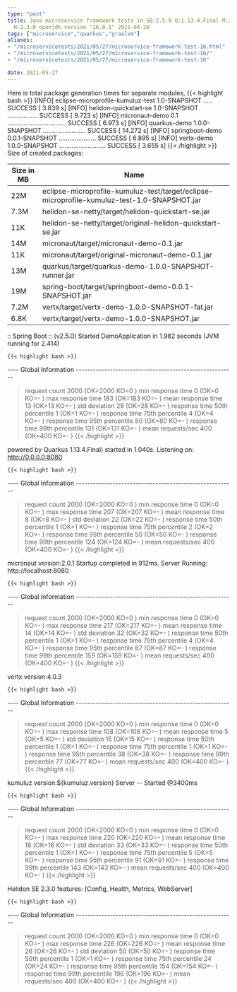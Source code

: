 ```yaml
---
type: "post"
title: Java microservice framework tests in SB:2.5.0 Q:1.13.4.Final M:2.5.4 V:4.0.3
  H:2.3.0 openjdk version "16.0.1" 2021-04-20
tags: ["microservice","quarkus","graalvm"]
aliases:
- "/microservicetests/2021/05/27/microservice-framework-test-16.html"
- "/microservicetests/2021/05/27/microservice-framework-test-16/"
- "/microservicetests/2021/05/27/microservice-framework-test-16"

date: 2021-05-27
---
```

 
Here is total package generation times for separate modules,
{{< highlight bash >}}
[INFO] eclipse-microprofile-kumuluz-test 1.0-SNAPSHOT ..... SUCCESS [  3.839 s]
[INFO] helidon-quickstart-se 1.0-SNAPSHOT ................. SUCCESS [  9.723 s]
[INFO] micronaut-demo 0.1 ................................. SUCCESS [  6.973 s]
[INFO] quarkus-demo 1.0.0-SNAPSHOT ........................ SUCCESS [ 14.272 s]
[INFO] springboot-demo 0.0.1-SNAPSHOT ..................... SUCCESS [  6.895 s]
[INFO] vertx-demo 1.0.0-SNAPSHOT .......................... SUCCESS [  3.655 s]
{{< /highlight >}}
Size of created packages:

| Size in MB |  Name |
|------------|-------|
| 22M | eclipse-microprofile-kumuluz-test/target/eclipse-microprofile-kumuluz-test-1.0-SNAPSHOT.jar |
| 7.3M | helidon-se-netty/target/helidon-quickstart-se.jar |
| 11K | helidon-se-netty/target/original-helidon-quickstart-se.jar |
| 14M | micronaut/target/micronaut-demo-0.1.jar |
| 11K | micronaut/target/original-micronaut-demo-0.1.jar |
| 13M | quarkus/target/quarkus-demo-1.0.0-SNAPSHOT-runner.jar |
| 19M | spring-boot/target/springboot-demo-0.0.1-SNAPSHOT.jar |
| 7.2M | vertx/target/vertx-demo-1.0.0-SNAPSHOT-fat.jar |
| 6.8K | vertx/target/vertx-demo-1.0.0-SNAPSHOT.jar |


:: Spring Boot :: (v2.5.0) Started DemoApplication in 1.982 seconds (JVM running for 2.414)

    {{< highlight bash >}}
---- Global Information --------------------------------------------------------
> request count                                       2000 (OK=2000   KO=0     )
> min response time                                      0 (OK=0      KO=-     )
> max response time                                    183 (OK=183    KO=-     )
> mean response time                                    13 (OK=13     KO=-     )
> std deviation                                         28 (OK=28     KO=-     )
> response time 50th percentile                          1 (OK=1      KO=-     )
> response time 75th percentile                          4 (OK=4      KO=-     )
> response time 95th percentile                         80 (OK=80     KO=-     )
> response time 99th percentile                        131 (OK=131    KO=-     )
> mean requests/sec                                    400 (OK=400    KO=-     )
{{< /highlight >}}

powered by Quarkus 1.13.4.Final) started in 1.040s. Listening on: http://0.0.0.0:8080

    {{< highlight bash >}}
---- Global Information --------------------------------------------------------
> request count                                       2000 (OK=2000   KO=0     )
> min response time                                      0 (OK=0      KO=-     )
> max response time                                    207 (OK=207    KO=-     )
> mean response time                                     8 (OK=8      KO=-     )
> std deviation                                         22 (OK=22     KO=-     )
> response time 50th percentile                          1 (OK=1      KO=-     )
> response time 75th percentile                          2 (OK=2      KO=-     )
> response time 95th percentile                         50 (OK=50     KO=-     )
> response time 99th percentile                        124 (OK=124    KO=-     )
> mean requests/sec                                    400 (OK=400    KO=-     )
{{< /highlight >}}

micronaut version:2.0.1 Startup completed in 912ms. Server Running: http://localhost:8080

    {{< highlight bash >}}
---- Global Information --------------------------------------------------------
> request count                                       2000 (OK=2000   KO=0     )
> min response time                                      0 (OK=0      KO=-     )
> max response time                                    217 (OK=217    KO=-     )
> mean response time                                    14 (OK=14     KO=-     )
> std deviation                                         32 (OK=32     KO=-     )
> response time 50th percentile                          1 (OK=1      KO=-     )
> response time 75th percentile                          4 (OK=4      KO=-     )
> response time 95th percentile                         87 (OK=87     KO=-     )
> response time 99th percentile                        159 (OK=159    KO=-     )
> mean requests/sec                                    400 (OK=400    KO=-     )
{{< /highlight >}}

vertx version:4.0.3

    {{< highlight bash >}}
---- Global Information --------------------------------------------------------
> request count                                       2000 (OK=2000   KO=0     )
> min response time                                      0 (OK=0      KO=-     )
> max response time                                    108 (OK=108    KO=-     )
> mean response time                                     5 (OK=5      KO=-     )
> std deviation                                         15 (OK=15     KO=-     )
> response time 50th percentile                          1 (OK=1      KO=-     )
> response time 75th percentile                          1 (OK=1      KO=-     )
> response time 95th percentile                         38 (OK=38     KO=-     )
> response time 99th percentile                         77 (OK=77     KO=-     )
> mean requests/sec                                    400 (OK=400    KO=-     )
{{< /highlight >}}

kumuluz version:${kumuluz.version} Server -- Started @3400ms

    {{< highlight bash >}}
---- Global Information --------------------------------------------------------
> request count                                       2000 (OK=2000   KO=0     )
> min response time                                      0 (OK=0      KO=-     )
> max response time                                    220 (OK=220    KO=-     )
> mean response time                                    16 (OK=16     KO=-     )
> std deviation                                         33 (OK=33     KO=-     )
> response time 50th percentile                          1 (OK=1      KO=-     )
> response time 75th percentile                          5 (OK=5      KO=-     )
> response time 95th percentile                         91 (OK=91     KO=-     )
> response time 99th percentile                        143 (OK=143    KO=-     )
> mean requests/sec                                    400 (OK=400    KO=-     )
{{< /highlight >}}

Helidon SE 2.3.0 features: [Config, Health, Metrics, WebServer]

    {{< highlight bash >}}
---- Global Information --------------------------------------------------------
> request count                                       2000 (OK=2000   KO=0     )
> min response time                                      0 (OK=0      KO=-     )
> max response time                                    226 (OK=226    KO=-     )
> mean response time                                    26 (OK=26     KO=-     )
> std deviation                                         50 (OK=50     KO=-     )
> response time 50th percentile                          1 (OK=1      KO=-     )
> response time 75th percentile                         24 (OK=24     KO=-     )
> response time 95th percentile                        154 (OK=154    KO=-     )
> response time 99th percentile                        196 (OK=196    KO=-     )
> mean requests/sec                                    400 (OK=400    KO=-     )
{{< /highlight >}}
